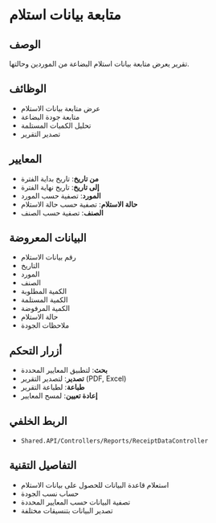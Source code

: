 # متابعة بيانات استلام

## الوصف
تقرير يعرض متابعة بيانات استلام البضاعة من الموردين وحالتها.

## الوظائف
- عرض متابعة بيانات الاستلام
- متابعة جودة البضاعة
- تحليل الكميات المستلمة
- تصدير التقرير

## المعايير
- **من تاريخ**: تاريخ بداية الفترة
- **إلى تاريخ**: تاريخ نهاية الفترة
- **المورد**: تصفية حسب المورد
- **حالة الاستلام**: تصفية حسب حالة الاستلام
- **الصنف**: تصفية حسب الصنف

## البيانات المعروضة
- رقم بيانات الاستلام
- التاريخ
- المورد
- الصنف
- الكمية المطلوبة
- الكمية المستلمة
- الكمية المرفوضة
- حالة الاستلام
- ملاحظات الجودة

## أزرار التحكم
- **بحث**: لتطبيق المعايير المحددة
- **تصدير**: لتصدير التقرير (PDF, Excel)
- **طباعة**: لطباعة التقرير
- **إعادة تعيين**: لمسح المعايير

## الربط الخلفي
- `Shared.API/Controllers/Reports/ReceiptDataController`

## التفاصيل التقنية
- استعلام قاعدة البيانات للحصول على بيانات الاستلام
- حساب نسب الجودة
- تصفية البيانات حسب المعايير المحددة
- تصدير البيانات بتنسيقات مختلفة
